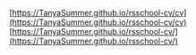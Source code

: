 [https://TanyaSummer.github.io/rsschool-cv/cv](https://TanyaSummer.github.io/rsschool-cv/cv)
[https://TanyaSummer.github.io/rsschool-cv/](https://TanyaSummer.github.io/rsschool-cv/)
